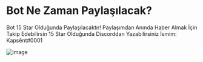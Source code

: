 # Bot Ne Zaman Paylaşılacak? 
Bot 15 Star Olduğunda Paylaşılacaktır!
Paylaşımdan Anında Haber Almak İçin Takip Edebilirsin
15 Star Olduğunda Discorddan Yazabilirsiniz İsmim: Kapsênt#0001

![image](https://cdn.discordapp.com/attachments/852858507794579467/898838209818136576/Screenshot_4.png)
